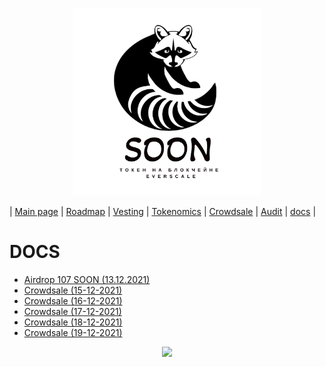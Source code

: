 <p align='center'><img src='https://raw.githubusercontent.com/SOONTOKEN/soontoken.github.io/main/img/logo.png' width='300'></p>

| [Main page](https://soontoken.github.io) | [Roadmap](/roadmap) | [Vesting](/vesting/) | [Tokenomics](https://docs.google.com/spreadsheets/d/1Jj3XlLC6MkDi6-cvHPL6PpJ5IXD96dJd0UckqNrWv-A/edit#gid=0) | [Crowdsale](/Crowdsale/) | [Audit](/audits/) | [docs](/docs/) |

# DOCS

* [Airdrop 107 SOON (13.12.2021)](https://docs.google.com/spreadsheets/d/1HQO8z9eEuyf0mHklOlqa9M0V3S0T4e0gGF_kD4dqvhU/edit)
* [Crowdsale (15-12-2021)](https://raw.githubusercontent.com/SOONTOKEN/soontoken.github.io/main/docs/15-12-2021.csv)
* [Crowdsale (16-12-2021)](https://raw.githubusercontent.com/SOONTOKEN/soontoken.github.io/main/docs/16-12-2021.csv)
* [Crowdsale (17-12-2021)](https://raw.githubusercontent.com/SOONTOKEN/soontoken.github.io/main/docs/17-12-2021.csv)
* [Crowdsale (18-12-2021)](https://raw.githubusercontent.com/SOONTOKEN/soontoken.github.io/main/docs/18-12-2021.csv)
* [Crowdsale (19-12-2021)](https://raw.githubusercontent.com/SOONTOKEN/soontoken.github.io/main/docs/19-12-2021.csv)

<p align='center'><img src='https://gramkit.org/everscale-branding-v1.0/logo/main.svg' width='100'></p>
